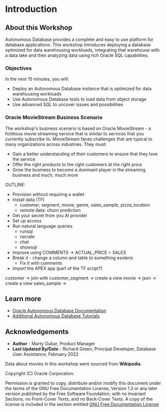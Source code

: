 # Introduction

## About this Workshop

Autonomous Database provides a complete and easy to use platform for database applications. This workshop introduces deploying a database optimized for data warehousing workloads, integrating that warehouse with a data lake and then analyzing data using rich Oracle SQL capabilities.

### Objectives
In the next 15 minutes, you will:
* Deploy an Autonomous Database instance that is optimized for data warehousing workloads
* Use Autonomous Database tools to load data from object storage
* Use advanced SQL to uncover issues and possibilities


### Oracle MovieStream Business Scenario
The workshop's business scenario is based on Oracle MovieStream - a fictitious movie streaming service that is similar to services that you currently subscribe to. MovieStream faces challenges that are typical to many organizations across industries. They must:

* Gain a better understanding of their customers to ensure that they love the service
* Offer the right products to the right customers at the right price
* Grow the business to become a dominant player in the streaming business and much, much more




OUTLINE:
* Provision without requiring a wallet
* Install data (TF)
    * customer, segment, movie, genre, sales_sample, pizza_location
    * remote data: churn prediction
* Get your secret from you AI provider
* Set up access
* Run natural language queries
    * runsql
    * narrate
    * chat
    * showsql
* Improve using COMMENTS -> ACTUAL_PRICE = SALES
* Break it - change a column and table to something esoteric
    * Fix it with comments
* Import the APEX app (part of the TF script?)


customer -> join with customer_segment -> create a view
movie -> json -> create a view
sales_sample -> 



## Learn more

* [Oracle Autonomous Database Documentation](https://docs.oracle.com/en/cloud/paas/autonomous-data-warehouse-cloud/index.html)
* [Additional Autonomous Database Tutorials](https://docs.oracle.com/en/cloud/paas/autonomous-data-warehouse-cloud/tutorials.html)


## Acknowledgements
* **Author** - Marty Gubar, Product Manager
* **Last Updated By/Date** - Richard Green, Principal Developer, Database User Assistance, February 2022

Data about movies in this workshop were sourced from **Wikipedia**.

Copyright (C)  Oracle Corporation.

Permission is granted to copy, distribute and/or modify this document
under the terms of the GNU Free Documentation License, Version 1.3
or any later version published by the Free Software Foundation;
with no Invariant Sections, no Front-Cover Texts, and no Back-Cover Texts.
A copy of the license is included in the section entitled [GNU Free Documentation License](files/gnu-free-documentation-license.txt)
